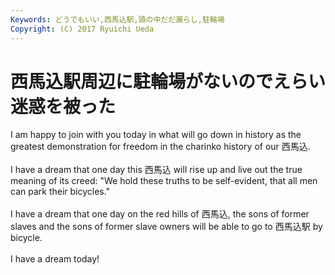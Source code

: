 ```yaml
---
Keywords: どうでもいい,西馬込駅,頭の中だだ漏らし,駐輪場
Copyright: (C) 2017 Ryuichi Ueda
---
```


# <!--:ja-->西馬込駅周辺に駐輪場がないのでえらい迷惑を被った<!--:-->
<!--:ja-->I am happy to join with you today in what will go down in history as the greatest demonstration for freedom in the charinko history of our 西馬込.<br />
<br />
I have a dream that one day this 西馬込 will rise up and live out the true meaning of its creed: "We hold these truths to be self-evident, that all men can park their bicycles."<br />
<br />
I have a dream that one day on the red hills of 西馬込, the sons of former slaves and the sons of former slave owners will be able to go to 西馬込駅 by bicycle.<br />
<br />
I have a dream today!<!--:-->
